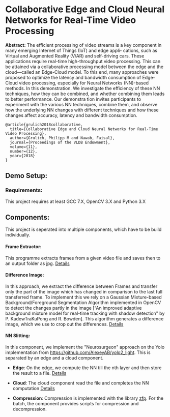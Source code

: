 # Collaborative Edge and Cloud Neural Networks for Real-Time Video Processing
**Abstract:**
The efficient processing of video streams is a key component in many emerging Internet of Things (IoT) and edge appli-
cations, such as Virtual and Augmented Reality (V/AR) and self-driving cars. These applications require real-time
high-throughput video processing. This can be attained via a collaborative processing model between the edge and the
cloud—called an Edge-Cloud model. To this end, many approaches were proposed to optimize the latency and bandwidth consumption of Edge-Cloud video processing, especially for Neural Networks (NN)-based methods. In this
demonstration. We investigate the efficiency of these NN techniques, how they can be combined, and whether combining them leads to better performance. Our demonstra tion invites participants to experiment with the various NN techniques, combine them, and observe how the underlying NN changes with different techniques and how these changes affect accuracy, latency and bandwidth consumption.

```
@article{grulich2018collaborative,
  title={Collaborative Edge and Cloud Neural Networks for Real-Time Video Processing},
  author={Grulich, Philipp M and Nawab, Faisal},
  journal={Proceedings of the VLDB Endowment},
  volume={11},
  number={12},
  year={2018}
}
```
## Demo Setup:

### Requirements:
This project requires at least GCC 7.X, OpenCV 3.X and Python 3.X

## Components:
This project is seperated into multiple components, which have to be build individually. 

#### Frame Extractor:
This programme extracts frames from a given video file and saves then to an output folder as jpg.
[Details](https://github.com/PhilippGrulich/collaborative-object-detection/tree/master/frame_extractor)

#### Difference Image:
In this approach, we extract the difference between Frames and transfer only the part of the image which has changed in comparison to the last full transferred frame.
To implement this we rely on a Gaussian Mixture-based Background/Foreground Segmentation Algorithm implemented in OpenCV to detect the changes partly in the image [“An improved adaptive background mixture model for real-time tracking with shadow detection" by P. KadewTraKuPong and R. Bowden].
This algorithm generates a difference image, which we use to crop out the differences.
[Details](https://github.com/PhilippGrulich/collaborative-object-detection/tree/master/differential_image)

#### NN Slitting:
In this component, we implement the "Neurosurgeon" approach on the Yolo implementation from https://github.com/AlexeyAB/yolo2_light. This is separated by an edge and a cloud component. 

- **Edge**:
On the edge, we compute the NN till the nth layer and then store the result to a file.
[Details](https://github.com/PhilippGrulich/Collaborative-Realtime-Object-Detection/tree/master/nn_splitting/edge)

- **Cloud**:
The cloud component read the file and completes the NN computation
[Details](https://github.com/PhilippGrulich/Collaborative-Realtime-Object-Detection/tree/master/nn_splitting/cloud)

- **Compression**:
Compression is implemented with the library [zfp](http://zfp.readthedocs.io). For the batch, the component provides scripts for compression and decompression.
